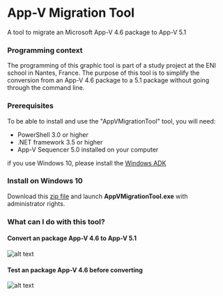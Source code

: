 # App-V Migration Tool
A tool to migrate an Microsoft App-V 4.6 package to App-V 5.1

### Programming context
The programming of this graphic tool is part of a study project at the ENI school in Nantes, France.
The purpose of this tool is to simplify the conversion from an App-V 4.6 package to a 5.1 package without going through the command line.

### Prerequisites
To be able to install and use the "AppVMigrationTool" tool, you will need:
- PowerShell 3.0 or higher  
- .NET framework 3.5 or higher 
- App-V Sequencer 5.0 installed on your computer

if you use Windows 10, please install the [Windows ADK](https://docs.microsoft.com/en-us/windows-hardware/get-started/adk-install)

### Install on Windows 10

Download this [zip file]() and launch **AppVMigrationTool.exe** with administrator rights. 

### What can I do with this tool?
#### Convert an package App-V 4.6 to App-V 5.1
![alt text](https://raw.githubusercontent.com/julienbriault/AppVMigrationTool/master/images/main-screenshot-appvmigration-tool.png)

#### Test an package App-V 4.6 before converting
![alt text](https://raw.githubusercontent.com/julienbriault/AppVMigrationTool/master/images/test-screenshot-appvmigration-tool.png)
